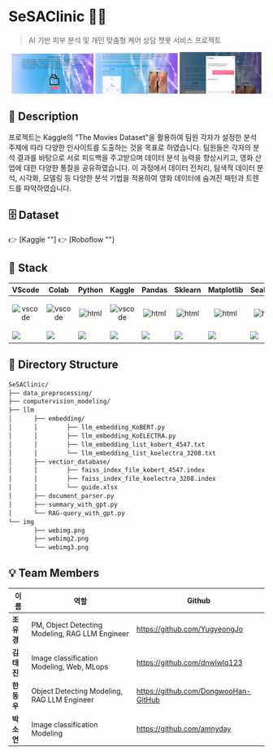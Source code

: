 # SeSAClinic 💆✨

> AI 기반 피부 분석 및 개인 맞춤형 케어 상담 챗봇 서비스 프로젝트

<p align="center">
  <img src="./img/webimg.png" width="32%" />
  <img src="./img/webimg2.png" width="32%" />
  <img src="./img/webimg3.png" width="32%" />
</p>

## 📖 Description
프로젝트는 Kaggle의 "The Movies Dataset"을 활용하여 팀원 각자가 설정한 분석 주제에 따라 다양한 인사이트를 도출하는 것을 목표로 하였습니다. 
팀원들은 각자의 분석 결과를 바탕으로 서로 피드백을 주고받으며 데이터 분석 능력을 향상시키고, 영화 산업에 대한 다양한 통찰을 공유하였습니다. 
이 과정에서 데이터 전처리, 탐색적 데이터 분석, 시각화, 모델링 등 다양한 분석 기법을 적용하여 영화 데이터에 숨겨진 패턴과 트렌드를 파악하였습니다.

## 🗄️ Dataset
👉 [Kaggle ""]
👉 [Roboflow ""]

## 🔧 Stack

|<center>VScode</center>|<center>Colab</center>|<center>Python</center>|<center>Kaggle</center>|<center>Pandas</center>|<center>Sklearn</center>|<center>Matplotlib</center>|<center>Seaborn</center>|
|--|--|--|--|--|--|--|--|
|<p align="center"><img alt="vscode" src="./icons/VSCode-Light.svg" width="48"></p>|<p align="center"><img alt="vscode" src="./icons/Google_Colaboratory_SVG_Logo.svg" width="48"></p>|<p align="center"><img alt="html" src="./icons/Python-Dark.svg" width="48"></p>|<p align="center"><img alt="vscode" src="./icons/kaggle.jpg" width="48"></p>|<p align="center"><img alt="html" src="./icons/Pandas.png" width="48"></p>|<p align="center"><img alt="html" src="./icons/ScikitLearn-Dark.svg" width="48"></p>|<p align="center"><img alt="html" src="./icons/matplotlib.png" width="48"></p>|<p align="center"><img alt="html" src="./icons/Seaborn.jpg" width="48"></p>|
|<img src="https://img.shields.io/badge/visual studio code-007ACC?style=for-the-badge&logo=visualstudiocode&logoColor=white">|<img src="https://img.shields.io/badge/google colab-F9AB00?style=for-the-badge&logo=googlecolab&logoColor=white">|<img src="https://img.shields.io/badge/Python-3776AB?style=for-the-badge&logo=python&logoColor=white">|<img src="https://img.shields.io/badge/Kaggle-035a7d?style=for-the-badge&logo=kaggle&logoColor=white">|<img src="https://img.shields.io/badge/pandas-%23150458.svg?style=for-the-badge&logo=pandas&logoColor=white">|<img src="https://img.shields.io/badge/scikit--learn-%23F7931E.svg?style=for-the-badge&logo=scikit-learn&logoColor=white">|<img src="https://img.shields.io/badge/Matplotlib-%23ffffff.svg?style=for-the-badge&logo=Matplotlib&logoColor=black">|<img src="https://img.shields.io/badge/Seaborn-%237fb3d5.svg?style=for-the-badge&logo=Seaborn&logoColor=black">|

## 📂 Directory Structure

```markdown
SeSAClinic/
├── data_preprocessing/
├── computervision_modeling/
├── llm
│      ├── embedding/
│      │        ├── llm_embedding_KoBERT.py
│      │        ├── llm_embedding_KoELECTRA.py
│      │        ├── llm_embedding_list_kobert_4547.txt
│      │        └── llm_embedding_list_koelectra_3208.txt
│      ├── vectior_database/
│      │        ├── faiss_index_file_kobert_4547.index
│      │        ├── faiss_index_file_koelectra_3208.index
│      │        └── guide.xlsx
│      ├── document_parser.py
│      ├── summary_with_gpt.py
│      └── RAG-query_with_gpt.py
└── img
       ├── webimg.png
       ├── webimg2.png
       └── webimg3.png
```

## 💡 Team Members 
|이름|역할|Github|
|--|--|--|
|**조유경**|PM, Object Detecting Modeling, RAG LLM Engineer|https://github.com/YugyeongJo|
|**김태진**|Image classification Modeling, Web, MLops|https://github.com/dnwlwlq123|
|**한동우**|Object Detecting Modeling, RAG LLM Engineer|https://github.com/DongwooHan-GitHub|
|**박소연**|Image classification Modeling|https://github.com/amnyday|